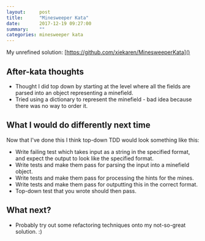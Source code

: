 ```yaml
---
layout:     post
title:      "Minesweeper Kata"
date:       2017-12-19 09:27:00
summary:    "" 
categories: minesweeper kata
---
```

My unrefined solution: [https://github.com/xiekaren/MinesweeperKata]()

## After-kata thoughts  
* Thought I did top down by starting at the level where all the fields are parsed into an object representing a minefield.
* Tried using a dictionary to represent the minefield - bad idea because there was no way to order it.

## What I would do differently next time  
Now that I've done this I think top-down TDD would look something like this:  
* Write failing test which takes input as a string in the specified format, and expect the output to look like the specified format.
* Write tests and make them pass for parsing the input into a minefield object. 
* Write tests and make them pass for processing the hints for the mines. 
* Write tests and make them pass for outputting this in the correct format.
* Top-down test that you wrote should then pass.  

## What next?
* Probably try out some refactoring techniques onto my not-so-great solution. :)
